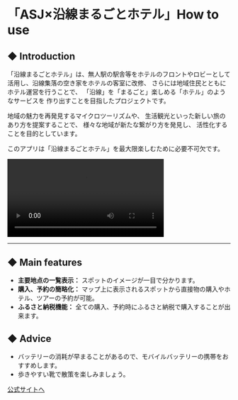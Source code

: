 # 「ASJ×沿線まるごとホテル」How to use

## ◆ Introduction
「沿線まるごとホテル」は、無人駅の駅舎等をホテルのフロントやロビーとして活用し、沿線集落の空き家をホテルの客室に改修、 さらには地域住民とともにホテル運営を行うことで、 「沿線」を「まるごと」楽しめる「ホテル」のようなサービスを 作り出すことを目指したプロジェクトです。

地域の魅力を再発見するマイクロツーリズムや、 生活観光といった新しい旅のあり方を提案することで、 様々な地域が新たな繋がり方を発見し、 活性化することを目的としています。

このアプリは「沿線まるごとホテル」を最大限楽しむために必要不可欠です。

<video src="https://firebasestorage.googleapis.com/v0/b/pilgrimage-quest-app.firebasestorage.app/o/%E5%A5%A5%E5%A4%9A%E6%91%A9_%E6%A8%AA%E7%94%BB%E9%9D%A2.mp4?alt=media&token=9cf70644-9f17-485e-a29b-03302329fb24" width="70%" controls playsinline autoplay loop></video>

---

## ◆ Main features

* **主要地点の一覧表示：** スポットのイメージが一目で分かります。
* **購入、予約の簡略化：** マップ上に表示されるスポットから直接物の購入やホテル、ツアーの予約が可能。
* **ふるさと納税機能：** 全ての購入、予約時にふるさと納税で購入することが出来ます。

## ◆ Advice
- バッテリーの消耗が早まることがあるので、モバイルバッテリーの携帯をおすすめします。
- 歩きやすい靴で散策を楽しみましょう。

[公式サイトへ](https://example.com/asj-hotel)